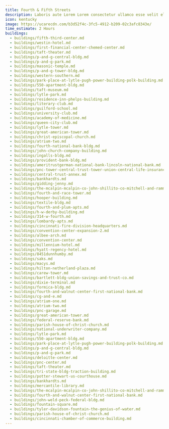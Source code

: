 ```yaml
---
title: Fourth & Fifth Streets
description: Laboris aute Lorem Lorem consectetur ullamco esse velit elit.
icon: kentucky
image: https://ucarecdn.com/b3d52f4c-3fc5-4912-b209-02c3afc8343e/
time_estimate: 2 Hours
buildings:
  - buildings/fifth-third-center.md
  - buildings/westin-hotel.md
  - buildings/first-financial-center-chemed-center.md
  - buildings/taft-theater.md
  - buildings/p-and-g-central-bldg.md
  - buildings/p-and-g-park.md
  - buildings/masonic-temple.md
  - buildings/p-and-g-tower-bldg.md
  - buildings/western-southern.md
  - buildings/park-place-at-lytle-pugh-power-building-polk-building.md
  - buildings/550-apartment-bldg.md
  - buildings/taft-museum.md
  - buildings/lytle-park.md
  - buildings/residence-inn-phelps-building.md
  - buildings/literary-club.md
  - buildings/guilford-school.md
  - buildings/university-club.md
  - buildings/academy-of-medicine.md
  - buildings/queen-city-club.md
  - buildings/lytle-tower.md
  - buildings/great-american-tower.md
  - buildings/christ-episcopal-church.md
  - buildings/atrium-two.md
  - buildings/fourth-national-bank-bldg.md
  - buildings/john-church-company-building.md
  - buildings/ingalls-bldg.md
  - buildings/provident-bank-bldg.md
  - buildings/ameritrustgerman-national-bank-lincoln-national-bank.md
  - buildings/pnc-tower-central-trust-tower-union-central-life-insurance-building.md
  - buildings/central-trust-annex.md
  - buildings/bankhardts.md
  - buildings/gidding-jenny.md
  - buildings/the-mcalpin-mcalpin-co-john-shillito-co-mitchell-and-rammelsberg-furniture-co.md
  - buildings/fourth-and-race-tower.md
  - buildings/hooper-building.md
  - buildings/textile-bldg.md
  - buildings/fourth-and-plum-apts.md
  - buildings/h-w-derby-building.md
  - buildings/314-w-fourth.md
  - buildings/lombardy-apts.md
  - buildings/cincinnati-fire-division-headquarters.md
  - buildings/convention-center-expansion-2.md
  - buildings/albee-arch.md
  - buildings/convention-center.md
  - buildings/millennium-hotel.md
  - buildings/hyatt-regency-hotel.md
  - buildings/8451dunnhumby.md
  - buildings/saks.md
  - buildings/macys.md
  - buildings/hilton-netherland-plaza.md
  - buildings/carew-tower.md
  - buildings/bartlett-bldg-union-savings-and-trust-co.md
  - buildings/dixie-terminal.md
  - buildings/formica-bldg.md
  - buildings/fourth-and-walnut-center-first-national-bank.md
  - buildings/cg-and-e.md
  - buildings/atrium-one.md
  - buildings/atrium-two.md
  - buildings/pnc-garage.md
  - buildings/great-american-tower.md
  - buildings/federal-reserve-bank.md
  - buildings/parish-house-of-christ-church.md
  - buildings/national-underwriter-company.md
  - buildings/lytle-park.md
  - buildings/550-apartment-bldg.md
  - buildings/park-place-at-lytle-pugh-power-building-polk-building.md
  - buildings/p-and-g-central-bldg.md
  - buildings/p-and-g-park.md
  - buildings/deloitte-center.md
  - buildings/pnc-center.md
  - buildings/taft-theater.md
  - buildings/tri-state-bldg-traction-building.md
  - buildings/potter-stewart-us-courthouse.md
  - buildings/bankhardts.md
  - buildings/mercantile-library.md
  - buildings/the-mcalpin-mcalpin-co-john-shillito-co-mitchell-and-rammelsberg-furniture-co.md
  - buildings/fourth-and-walnut-center-first-national-bank.md
  - buildings/john-weld-peck-federal-bldg.md
  - buildings/fountain-square.md
  - buildings/tyler-davidson-fountain-the-genius-of-water.md
  - buildings/parish-house-of-christ-church.md
  - buildings/cincinnati-chamber-of-commerce-building.md
---
```

